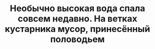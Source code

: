 ---
title: 'Необычно высокая вода спала совсем недавно. На ветках кустарника мусор, принесённый половодьем'
location: 'Река Олёкма'
categories: [as-the-first-settlers]
tags: [all, 2016]
---